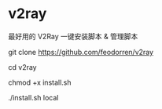 # v2ray
最好用的 V2Ray 一键安装脚本 &amp; 管理脚本

git clone https://github.com/feodorren/v2ray

cd v2ray

chmod +x install.sh

./install.sh local
